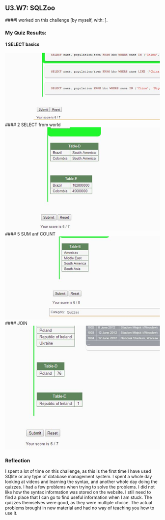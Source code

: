 ## U3.W7: SQLZoo

####I worked on this challenge [by myself, with: ].



### My Quiz Results:
#### 1 SELECT basics
<img src = "images/sqlzoo_quiz1.JPG"/>
#### 2 SELECT from world
<img src = "images/sqlzoo_quiz2.JPG"/>
#### 5 SUM anf COUNT
<img src = "images/sqlzoo_quiz5.JPG"/>
#### JOIN
<img src = "images/sqlzoo_quiz6.JPG"/>



### Reflection
I spent a lot of time on this challenge, as this is the first time I have used SQlite or any type of database management system. I spent a whole day looking at videos and learning the syntax, and another whole day doing the quizzes. I had a few problems when trying to solve the problems. I did not like how the syntax information was stored on the website. I still need to find a place that I can go to find useful information when I am stuck. The quizzes themselves were good, as they were multiple choice. The actual problems brought in new material and had no way of teaching you how to use it.